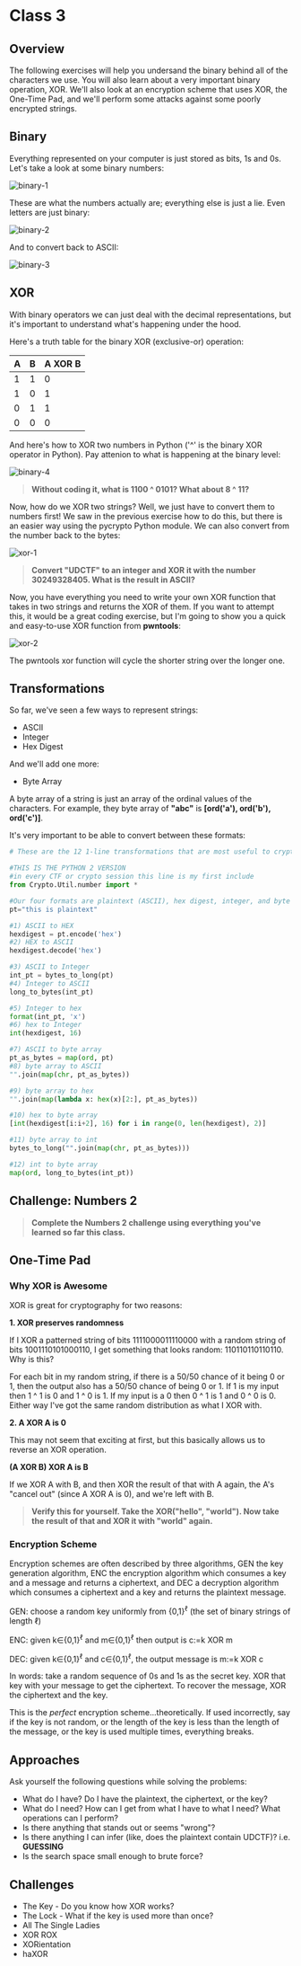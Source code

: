 # Class 3

## Overview
The following exercises will help you undersand the binary behind all of the characters we use. You will also learn about a very important binary operation, XOR. We'll also look at an encryption scheme that uses XOR, the One-Time Pad, and we'll perform some attacks against some poorly encrypted strings.


## Binary
Everything represented on your computer is just stored as bits, 1s and 0s. Let's take a look at some binary numbers:

![binary-1](images/binary-1.png)

These are what the numbers actually are; everything else is just a lie. Even letters are just binary:

![binary-2](images/binary-2.png)

And to convert back to ASCII:

![binary-3](images/binary-3.png)


## XOR
With binary operators we can just deal with the decimal representations, but it's important to understand what's happening under the hood.

Here's a truth table for the binary XOR (exclusive-or) operation:

| A     | B     | A XOR B |
| ----- | ----- | ------- |
| 1     | 1     | 0       |
| 1     | 0     | 1	  |
| 0     | 1     | 1	  |
| 0     | 0     | 0	  |

And here's how to XOR two numbers in Python ('^' is the binary XOR operator in Python). Pay attenion to what is happening at the binary level:

![binary-4](images/binary-4.png)

>**Without coding it, what is 1100 ^ 0101? What about 8 ^ 11?**

Now, how do we XOR two strings? Well, we just have to convert them to numbers first! We saw in the previous exercise how to do this, but there is an easier way using the pycrypto Python module. We can also convert from the number back to the bytes:

![xor-1](images/xor-1.png)

>**Convert "UDCTF" to an integer and XOR it with the number 30249328405. What is the result in ASCII?**

Now, you have everything you need to write your own XOR function that takes in two strings and returns the XOR of them. If you want to attempt this, it would be a great coding exercise, but I'm going to show you a quick and easy-to-use XOR function from **pwntools**:

![xor-2](images/xor-2.png)

The pwntools xor function will cycle the shorter string over the longer one.


## Transformations
So far, we've seen a few ways to represent strings:
* ASCII
* Integer
* Hex Digest

And we'll add one more:
* Byte Array

A byte array of a string is just an array of the ordinal values of the characters. For example, they byte array of **"abc"** is **[ord('a'), ord('b'), ord('c')]**.

It's very important to be able to convert between these formats:
```python
# These are the 12 1-line transformations that are most useful to crypto CTF problems

#THIS IS THE PYTHON 2 VERSION
#in every CTF or crypto session this line is my first include
from Crypto.Util.number import *

#Our four formats are plaintext (ASCII), hex digest, integer, and byte array
pt="this is plaintext"

#1) ASCII to HEX
hexdigest = pt.encode('hex')
#2) HEX to ASCII
hexdigest.decode('hex')

#3) ASCII to Integer
int_pt = bytes_to_long(pt)
#4) Integer to ASCII
long_to_bytes(int_pt)

#5) Integer to hex
format(int_pt, 'x')
#6) hex to Integer
int(hexdigest, 16)

#7) ASCII to byte array
pt_as_bytes = map(ord, pt)
#8) byte array to ASCII
"".join(map(chr, pt_as_bytes))

#9) byte array to hex
"".join(map(lambda x: hex(x)[2:], pt_as_bytes))

#10) hex to byte array
[int(hexdigest[i:i+2], 16) for i in range(0, len(hexdigest), 2)]

#11) byte array to int
bytes_to_long("".join(map(chr, pt_as_bytes)))

#12) int to byte array
map(ord, long_to_bytes(int_pt))
```


## Challenge: Numbers 2
>**Complete the Numbers 2 challenge using everything you've learned so far this class.**


## One-Time Pad

### Why XOR is Awesome
XOR is great for cryptography for two reasons:

**1. XOR preserves randomness**

If I XOR a patterned string of bits 1111000011110000 with a random string of bits 1001110101000110, I get something that looks random: 110110110110110. Why is this?

For each bit in my random string, if there is a 50/50 chance of it being 0 or 1, then the output also has a 50/50 chance of being 0 or 1. If 1 is my input then 1 ^ 1 is 0 and 1 ^ 0 is 1. If my input is a 0 then 0 ^ 1 is 1 and 0 ^ 0 is 0. Either way I've got the same random distribution as what I XOR with.

**2. A XOR A is 0**

This may not seem that exciting at first, but this basically allows us to reverse an XOR operation.

**(A XOR B) XOR A is B**

If we XOR A with B, and then XOR the result of that with A again, the A's "cancel out" (since A XOR A is 0), and we're left with B.

>**Verify this for yourself. Take the XOR("hello", "world"). Now take the result of that and XOR it with "world" again.**


### Encryption Scheme
Encryption schemes are often described by three algorithms, GEN the key generation algorithm, ENC the encryption algorithm which consumes a key and a message and returns a ciphertext, and DEC a decryption algorithm which consumes a ciphertext and a key and returns the plaintext message.

GEN: choose a random key uniformly from {0,1}<sup>ℓ</sup> (the set of binary strings of length ℓ)

ENC: given k∈{0,1}<sup>ℓ</sup> and m∈{0,1}<sup>ℓ</sup> then output is c:=k XOR m

DEC: given k∈{0,1}<sup>ℓ</sup> and c∈{0,1}<sup>ℓ</sup>, the output message is m:=k XOR c

In words: take a random sequence of 0s and 1s as the secret key. XOR that key with your message to get the ciphertext. To recover the message, XOR the ciphertext and the key.

This is the _perfect_ encryption scheme...theoretically. If used incorrectly, say if the key is not random, or the length of the key is less than the length of the message, or the key is used multiple times, everything breaks.


## Approaches
Ask yourself the following questions while solving the problems:
* What do I have? Do I have the plaintext, the ciphertext, or the key?
* What do I need? How can I get from what I have to what I need? What operations can I perform?
* Is there anything that stands out or seems "wrong"?
* Is there anything I can infer (like, does the plaintext contain UDCTF)? i.e. **GUESSING**
* Is the search space small enough to brute force?


## Challenges
* The Key - Do you know how XOR works?
* The Lock - What if the key is used more than once?
* All The Single Ladies
* XOR ROX
* XORientation
* haXOR
